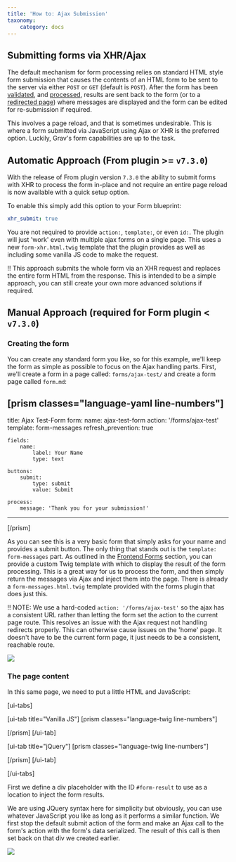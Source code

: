 ```yaml
---
title: 'How to: Ajax Submission'
taxonomy:
    category: docs
---
```


## Submitting forms via XHR/Ajax

The default mechanism for form processing relies on standard HTML style form submission that causes the contents of an HTML form to be sent to the server via either `POST` or `GET` (default is `POST`). After the form has been [validated](../fields-available), and [processed](../reference-form-actions), results are sent back to the form (or to a [redirected page](../reference-form-actions#redirect)) where messages are displayed and the form can be edited for re-submission if required.

This involves a page reload, and that is sometimes undesirable.  This is where a form submitted via JavaScript using Ajax or XHR is the preferred option.  Luckily, Grav's form capabilities are up to the task.

## Automatic Approach (From plugin >= `v7.3.0`)

With the release of From plugin version `7.3.0` the ability to submit forms with XHR to process the form in-place and not require an entire page reload is now available with a quick setup option.

To enable this simply add this option to your Form blueprint:

```yaml
xhr_submit: true
```

You are not required to provide `action:`, `template:`, or even `id:`.  The plugin will just 'work' even with multiple ajax forms on a single page. This uses a new `form-xhr.html.twig` template that the plugin provides as well as including some vanilla JS code to make the request.

!! This approach submits the whole form via an XHR request and replaces the entire form HTML from the response. This is intended to be a simple approach, you can still create your own more advanced solutions if required.

## Manual Approach (required for Form plugin < `v7.3.0`)

### Creating the form

You can create any standard form you like, so for this example, we'll keep the form as simple as possible to focus on the Ajax handling parts. First, we'll create a form in a page called: `forms/ajax-test/` and create a form page called `form.md`:

[prism classes="language-yaml line-numbers"]
---
title: Ajax Test-Form
form:
    name: ajax-test-form
    action: '/forms/ajax-test'
    template: form-messages
    refresh_prevention: true

    fields:
        name:
            label: Your Name
            type: text

    buttons:
        submit:
            type: submit
            value: Submit

    process:
        message: 'Thank you for your submission!'
---
[/prism]

As you can see this is a very basic form that simply asks for your name and provides a submit button.  The only thing that stands out is the `template: form-messages` part.  As outlined in the [Frontend Forms](../../forms) section, you can provide a custom Twig template with which to display the result of the form processing.  This is a great way for us to process the form, and then simply return the messages via Ajax and inject them into the page.  There is already a `form-messages.html.twig` template provided with the forms plugin that does just this.

!! NOTE: We use a hard-coded `action: '/forms/ajax-test'` so the ajax has a consistent URL rather than letting the form set the action to the current page route. This resolves an issue with the Ajax request not handling redirects properly. This can otherwise cause issues on the 'home' page. It doesn't have to be the current form page, it just needs to be a consistent, reachable route.

![](simple-form.png?classes=shadow)

### The page content

In this same page, we need to put a little HTML and JavaScript:

[ui-tabs]

[ui-tab title="Vanilla JS"]
[prism classes="language-twig line-numbers"]
<div id="form-result"></div>

<script>
document.addEventListener('DOMContentLoaded', function() {
    const form = document.querySelector('#ajax-test-form');
    form.addEventListener('submit', function(event) {
        event.preventDefault();
        
        const result = document.querySelector('#form-result');
        const action = form.getAttribute('action');
        const method = form.getAttribute('method');
        
        fetch(action, {
            method: method,
            body: new FormData(form)
        })
        .then(function(response) {
            if (response.ok) {
                return response.text();
            } else {
                return response.json();
            }
        })
        .then(function(output) {
            if (result) {
                result.innerHTML = output;
            }
        })
        .catch(function(error) {
            if (result) {
                result.innerHTML = 'Error: ' + error;
            }
                
            throw new Error(error);
        });
    });
});
</script>
[/prism]
[/ui-tab]

[ui-tab title="jQuery"]
[prism classes="language-twig line-numbers"]
<div id="form-result"></div>

<script>
$(document).ready(function(){

    var form = $('#ajax-test-form');
    form.submit(function(e) {
        // prevent form submission
        e.preventDefault();

        // submit the form via Ajax
        $.ajax({
            url: form.attr('action'),
            type: form.attr('method'),
            dataType: 'html',
            data: form.serialize(),
            success: function(result) {
                // Inject the result in the HTML
                $('#form-result').html(result);
            }
        });
    });
});
</script>
[/prism]
[/ui-tab]

[/ui-tabs]

First we define a div placeholder with the ID `#form-result` to use as a location to inject the form results.

We are using JQuery syntax here for simplicity but obviously, you can use whatever JavaScript you like as long as it performs a similar function.  We first stop the default submit action of the form and make an Ajax call to the form's action with the form's data serialized.  The result of this call is then set back on that div we created earlier.

![](submitted-form.png?classes=shadow)
